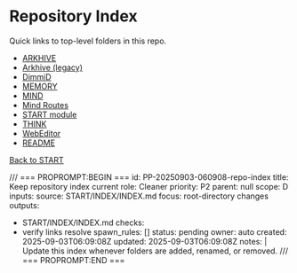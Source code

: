 # Repository Index

Quick links to top-level folders in this repo.

- [ARKHIVE](../ARKHIVE/Arkhive.md)
- [Arkhive (legacy)](../Arkhive/Arkhive.txt)
- [DimmiD](../DimmiD/README.md)
- [MEMORY](../MEMORY/KEY.txt)
- [MIND](../MIND/Dimmi-Mind.txt)
- [Mind Routes](../Mind/Mind-Predictive.txt)
- [START module](../START/START.md)
- [THINK](../THINK/)
- [WebEditor](../ui/index.php)
- [README](../README.md)

[Back to START](../START.md)

/// === PROPROMPT:BEGIN ===
id: PP-20250903-060908-repo-index
title: Keep repository index current
role: Cleaner
priority: P2
parent: null
scope: D
inputs:
  source: START/INDEX/INDEX.md
  focus: root-directory changes
outputs:
  - START/INDEX/INDEX.md
checks:
  - verify links resolve
spawn_rules: []
status: pending
owner: auto
created: 2025-09-03T06:09:08Z
updated: 2025-09-03T06:09:08Z
notes: |
  Update this index whenever folders are added, renamed, or removed.
/// === PROPROMPT:END ===
